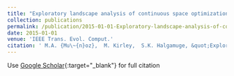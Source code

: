 ```yaml
---
title: "Exploratory landscape analysis of continuous space optimization problems using information content"
collection: publications
permalink: /publication/2015-01-01-Exploratory-landscape-analysis-of-continuous-space-optimization-problems-using-information-content
date: 2015-01-01
venue: 'IEEE Trans. Evol. Comput.'
citation: ' M.A. {Mu\~{n}oz},  M. Kirley,  S.K. Halgamuge, &quot;Exploratory landscape analysis of continuous space optimization problems using information content.&quot; IEEE Trans. Evol. Comput., 2015.'
---
```

Use [Google Scholar](https://scholar.google.com/scholar?q=Exploratory+landscape+analysis+of+continuous+space+optimization+problems+using+information+content){:target="_blank"} for full citation
